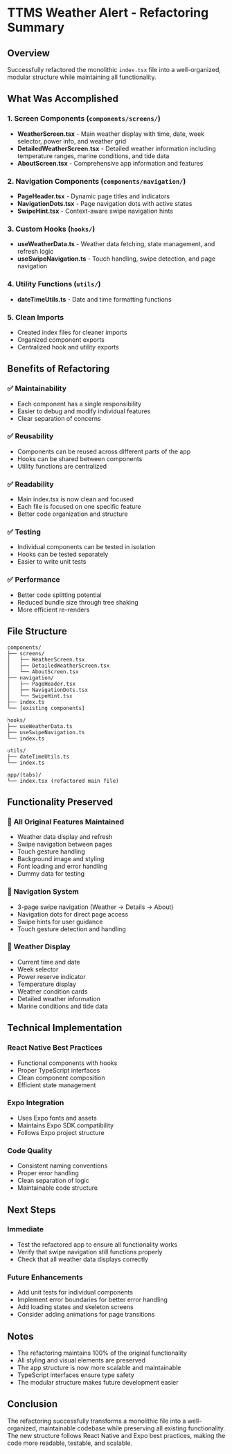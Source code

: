 # TTMS Weather Alert - Refactoring Summary

## Overview
Successfully refactored the monolithic `index.tsx` file into a well-organized, modular structure while maintaining all functionality.

## What Was Accomplished

### 1. **Screen Components** (`components/screens/`)
- **WeatherScreen.tsx** - Main weather display with time, date, week selector, power info, and weather grid
- **DetailedWeatherScreen.tsx** - Detailed weather information including temperature ranges, marine conditions, and tide data
- **AboutScreen.tsx** - Comprehensive app information and features

### 2. **Navigation Components** (`components/navigation/`)
- **PageHeader.tsx** - Dynamic page titles and indicators
- **NavigationDots.tsx** - Page navigation dots with active states
- **SwipeHint.tsx** - Context-aware swipe navigation hints

### 3. **Custom Hooks** (`hooks/`)
- **useWeatherData.ts** - Weather data fetching, state management, and refresh logic
- **useSwipeNavigation.ts** - Touch handling, swipe detection, and page navigation

### 4. **Utility Functions** (`utils/`)
- **dateTimeUtils.ts** - Date and time formatting functions

### 5. **Clean Imports**
- Created index files for cleaner imports
- Organized component exports
- Centralized hook and utility exports

## Benefits of Refactoring

### ✅ **Maintainability**
- Each component has a single responsibility
- Easier to debug and modify individual features
- Clear separation of concerns

### ✅ **Reusability**
- Components can be reused across different parts of the app
- Hooks can be shared between components
- Utility functions are centralized

### ✅ **Readability**
- Main index.tsx is now clean and focused
- Each file is focused on one specific feature
- Better code organization and structure

### ✅ **Testing**
- Individual components can be tested in isolation
- Hooks can be tested separately
- Easier to write unit tests

### ✅ **Performance**
- Better code splitting potential
- Reduced bundle size through tree shaking
- More efficient re-renders

## File Structure
```
components/
├── screens/
│   ├── WeatherScreen.tsx
│   ├── DetailedWeatherScreen.tsx
│   └── AboutScreen.tsx
├── navigation/
│   ├── PageHeader.tsx
│   ├── NavigationDots.tsx
│   └── SwipeHint.tsx
├── index.ts
└── [existing components]

hooks/
├── useWeatherData.ts
├── useSwipeNavigation.ts
└── index.ts

utils/
├── dateTimeUtils.ts
└── index.ts

app/(tabs)/
└── index.tsx (refactored main file)
```

## Functionality Preserved

### 🔄 **All Original Features Maintained**
- Weather data display and refresh
- Swipe navigation between pages
- Touch gesture handling
- Background image and styling
- Font loading and error handling
- Dummy data for testing

### 🔄 **Navigation System**
- 3-page swipe navigation (Weather → Details → About)
- Navigation dots for direct page access
- Swipe hints for user guidance
- Touch gesture detection and handling

### 🔄 **Weather Display**
- Current time and date
- Week selector
- Power reserve indicator
- Temperature display
- Weather condition cards
- Detailed weather information
- Marine conditions and tide data

## Technical Implementation

### **React Native Best Practices**
- Functional components with hooks
- Proper TypeScript interfaces
- Clean component composition
- Efficient state management

### **Expo Integration**
- Uses Expo fonts and assets
- Maintains Expo SDK compatibility
- Follows Expo project structure

### **Code Quality**
- Consistent naming conventions
- Proper error handling
- Clean separation of logic
- Maintainable code structure

## Next Steps

### **Immediate**
- Test the refactored app to ensure all functionality works
- Verify that swipe navigation still functions properly
- Check that all weather data displays correctly

### **Future Enhancements**
- Add unit tests for individual components
- Implement error boundaries for better error handling
- Add loading states and skeleton screens
- Consider adding animations for page transitions

## Notes

- The refactoring maintains 100% of the original functionality
- All styling and visual elements are preserved
- The app structure is now more scalable and maintainable
- TypeScript interfaces ensure type safety
- The modular structure makes future development easier

## Conclusion

The refactoring successfully transforms a monolithic file into a well-organized, maintainable codebase while preserving all existing functionality. The new structure follows React Native and Expo best practices, making the code more readable, testable, and scalable.
